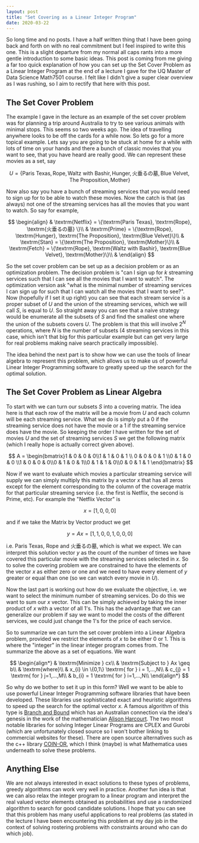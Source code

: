 ```yaml
---
layout: post
title: "Set Covering as a Linear Integer Program"
date: 2020-03-22
---
```


So long time and no posts. I have a half written thing that I have been going back and forth on with no real commitment but I feel inspired to write this one. This is a slight departure from my normal all caps rants into a more gentle introduction to some basic ideas. This post is coming from me giving a far too quick explanation of how you can set up the Set Cover Problem as a Linear Integer Program at the end of a lecture I gave for the UQ Master of Data Science Math7501 course. I felt like I didn't give a super clear overview as I was rushing, so I aim to rectify that here with this post.

## The Set Cover Problem

The example I gave in the lecture as an example of the set cover problem was for planning a trip around Australia to try to see various animals with minimal stops. This seems so two weeks ago. The idea of travelling anywhere looks to be off the cards for a while now. So lets go for a more topical example. Lets say you are going to be stuck at home for a while with lots of time on your hands and there a bunch of classic movies that you want to see, that you have heard are really good. We can represent these movies as a set, say 

$$ U = \{\textrm{Paris Texas}, \textrm{Rope}, \textrm{Waltz with Bashir}, \textrm{Hunger}, \textrm{火垂るの墓},  \textrm{Blue Velvet}, \textrm{The Proposition}, \textrm{Mother}\} $$

Now also say you have a bunch of streaming services that you would need to sign up for to be able to watch these movies. Now the catch is that (as always) not one of the streaming services has all the movies that you want to watch. So say for example,

$$
\begin{align}
& \textrm{Netflix} =  \{\textrm{Paris Texas}, \textrm{Rope},  \textrm{火垂るの墓} \}\\
& \textrm{Prime} =  \{\textrm{Rope}, \textrm{Hunger}, \textrm{The Proposition}, \textrm{Blue Velvet}\}\\
& \textrm{Stan} =  \{\textrm{The Proposition}, \textrm{Mother}\}\\
& \textrm{Fetch} =  \{\textrm{Rope},  \textrm{Waltz with Bashir}, \textrm{Blue Velvet}, \textrm{Mother}\}\\
& \end{align}
$$

So the set cover problem can be set up as a decision problem or as an optimization problem. The decision problem is "can I sign up for $k$ streaming services such that I can see all the movies that I want to watch". The optimization version ask "what is the minimal number of streaming services I can sign up for such that I can watch all the movies that I want to see?". Now (hopefully if I set it up right) you can see that each stream service is a proper subset of $U$ and the union of the streaming services, which we will call $S$, is equal to $U$. So straight away you can see that a naive strategy would be enumerate all the subsets of $S$ and find the smallest one where the union of the subsets covers $U$. The problem is that this will involve $2^N$ operations, where $N$ is the number of subsets (4 streaming services in this case, which isn't that big for this particular example but can get very large for real problems making naive search practically impossible).

The idea behind the next part is to show how we can use the tools of linear algebra to represent this problem, which allows us to make us of powerful Linear Integer Programming software to greatly speed up the search for the optimal solution.

## The Set Cover Problem as Linear Algebra

To start with we can turn our subsets $S$ into a covering matrix. The idea here is that each row of the matrix will be a movie from $U$ and each column will be each streaming service. What we do is simply put a $0$ if the streaming service does not have the movie or a $1$ if the streaming service does have the movie. So keeping the order I have written for the set of movies $U$ and the set of streaming services $S$ we get the following matrix (which I really hope is actually correct given above).

$$ A = \begin{bmatrix}1 & 0 & 0 & 0\\1 & 1 & 0 & 1 \\ 0 & 0 & 0 & 1 \\0 & 1 & 0 & 0 \\1 & 0 & 0 & 0\\0 & 1 & 0 & 1\\0 & 1 & 1 & 0\\0 & 0 & 1 & 1 \end{bmatrix} $$

Now if we want to evaluate which movies a particular streaming service will supply we can simply multiply this matrix by a vector $x$ that has all zeros except for the element corresponding to the column of the coverage matrix for that particular streaming service (i.e. the first is Netflix, the second is Prime, etc). For example the "Netflix Vector" is

$$x = [1,0,0,0]$$

and if we take the Matrix by Vector product we get

$$ y = Ax = [1, 1, 0, 0, 1, 0, 0, 0] $$

i.e. Paris Texas, Rope and 火垂るの墓, which is what we expect. We can interpret this solution vector $y$ as the count of the number of times we have covered this particular movie with the streaming services selected in $x$. So to solve the covering problem we are constrained to have the elements of the vector $x$ as either zero or one and we need to have every element of $y$ greater or equal than one (so we can watch every movie in $U$). 

Now the last part is working out how do we evaluate the objective, i.e. we want to select the minimum number of streaming services. Do do this we want to sum our $x$ vector. This can be simply achieved by taking the inner product of $x$ with a vector of all $1$'s. This has the advantage that we can generalize our problem if say we want to model the costs of the different services, we could just change the $1$'s for the price of each service.

So to summarize we can turn the set cover problem into a Linear Algebra problem, provided we restrict the elements of $x$ to be either $0$ or $1$. This is where the "integer" in the linear integer program comes from. The summarize the above as a set of equations. We want

$$
\begin{align*}
& \textrm{Minimize    } cx\\
& \textrm{Subject to    }  Ax \geq b\\
& \textrm{where}\\
& x_{i} \in \{0,1\} \textrm{ for } i = 1,...,N\\
& c_{j} = 1 \textrm{ for } j=1,...,M\\
& b_{i} = 1 \textrm{ for } i=1,...,N\\
\end{align*}
$$

So why do we bother to set it up in this form? Well we want to be able to use powerful Linear Integer Programming software libraries that have been developed. These libraries use sophisticated exact and heuristic algorithms to speed up the search for the optimal vector $x$. A famous algorithm of this type is [Branch and Bound](https://en.wikipedia.org/wiki/Branch_and_bound) which has an Australian connection via the idea's genesis in the work of the mathematician [Alison Harcourt](https://en.wikipedia.org/wiki/Alison_Harcourt). The two most notable libraries for solving Integer Linear Programs are CPLEX and Gurobi (which are unfortunately closed source so I won't bother linking to commercial websites for these). There are open source alternatives such as the c++ library [COIN-OR](https://github.com/coin-or/Clp), which I think (maybe) is what Mathematica uses underneath to solve these problems.

## Anything Else

We are not always interested in exact solutions to these types of problems, greedy algorithms can work very well in practice. Another fun idea is that we can also relax the integer program to a linear program and interpret the real valued vector elements obtained as probabilities and use a randomized algorithm to search for good candidate solutions. I hope that you can see that this problem has many useful applications to real problems (as stated in the lecture I have been encountering this problem at my day job in the context of solving rostering problems with constraints around who can do which job).
